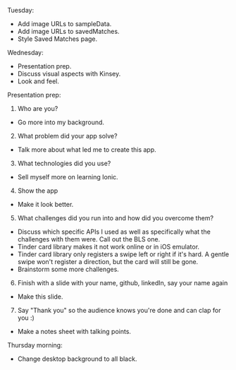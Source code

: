 Tuesday:
  - Add image URLs to sampleData.
  - Add image URLs to savedMatches.
  - Style Saved Matches page.

Wednesday:
  - Presentation prep.
  - Discuss visual aspects with Kinsey.
  - Look and feel.

Presentation prep:
1. Who are you?
  - Go more into my background.
2. What problem did your app solve?
  - Talk more about what led me to create this app.
3. What technologies did you use?
  - Sell myself more on learning Ionic.
4. Show the app
  - Make it look better.
5. What challenges did you run into and how did you overcome them?
  - Discuss which specific APIs I used as well as specifically what the challenges with them were. Call out the BLS one.
  - Tinder card library makes it not work online or in iOS emulator.
  - Tinder card library only registers a swipe left or right if it's hard. A gentle swipe won't register a direction, but the card will still be gone.
  - Brainstorm some more challenges.
6. Finish with a slide with your name, github, linkedIn, say your name again
  - Make this slide.
7. Say "Thank you" so the audience knows you're done and can clap for you :)
  - Make a notes sheet with talking points.

Thursday morning:
  - Change desktop background to all black.
